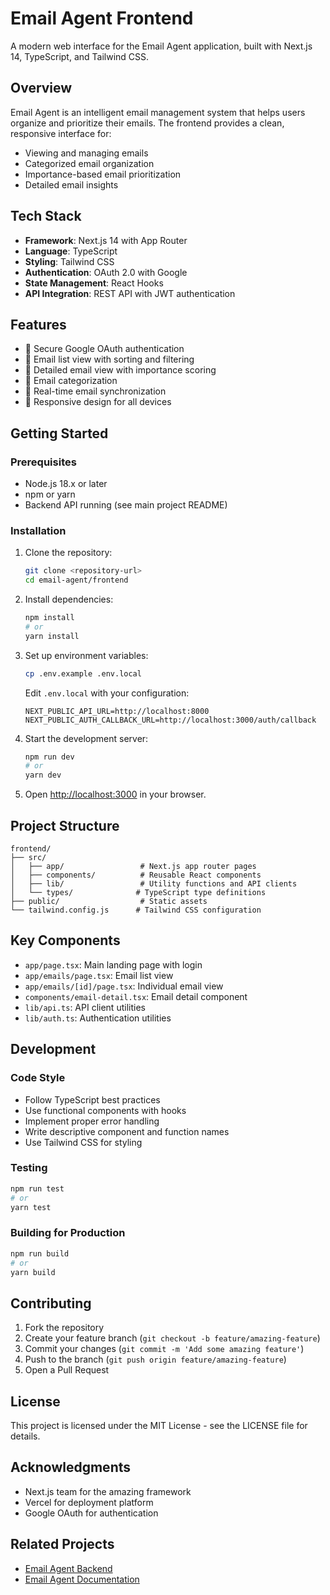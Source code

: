 # Email Agent Frontend

A modern web interface for the Email Agent application, built with Next.js 14, TypeScript, and Tailwind CSS.

## Overview

Email Agent is an intelligent email management system that helps users organize and prioritize their emails. The frontend provides a clean, responsive interface for:

- Viewing and managing emails
- Categorized email organization
- Importance-based email prioritization
- Detailed email insights

## Tech Stack

- **Framework**: Next.js 14 with App Router
- **Language**: TypeScript
- **Styling**: Tailwind CSS
- **Authentication**: OAuth 2.0 with Google
- **State Management**: React Hooks
- **API Integration**: REST API with JWT authentication

## Features

- 🔐 Secure Google OAuth authentication
- 📧 Email list view with sorting and filtering
- 📝 Detailed email view with importance scoring
- 🎯 Email categorization
- 🔄 Real-time email synchronization
- 📱 Responsive design for all devices

## Getting Started

### Prerequisites

- Node.js 18.x or later
- npm or yarn
- Backend API running (see main project README)

### Installation

1. Clone the repository:
   ```bash
   git clone <repository-url>
   cd email-agent/frontend
   ```

2. Install dependencies:
   ```bash
   npm install
   # or
   yarn install
   ```

3. Set up environment variables:
   ```bash
   cp .env.example .env.local
   ```
   Edit `.env.local` with your configuration:
   ```
   NEXT_PUBLIC_API_URL=http://localhost:8000
   NEXT_PUBLIC_AUTH_CALLBACK_URL=http://localhost:3000/auth/callback
   ```

4. Start the development server:
   ```bash
   npm run dev
   # or
   yarn dev
   ```

5. Open [http://localhost:3000](http://localhost:3000) in your browser.

## Project Structure

```
frontend/
├── src/
│   ├── app/                 # Next.js app router pages
│   ├── components/          # Reusable React components
│   ├── lib/                 # Utility functions and API clients
│   └── types/              # TypeScript type definitions
├── public/                  # Static assets
└── tailwind.config.js      # Tailwind CSS configuration
```

## Key Components

- `app/page.tsx`: Main landing page with login
- `app/emails/page.tsx`: Email list view
- `app/emails/[id]/page.tsx`: Individual email view
- `components/email-detail.tsx`: Email detail component
- `lib/api.ts`: API client utilities
- `lib/auth.ts`: Authentication utilities

## Development

### Code Style

- Follow TypeScript best practices
- Use functional components with hooks
- Implement proper error handling
- Write descriptive component and function names
- Use Tailwind CSS for styling

### Testing

```bash
npm run test
# or
yarn test
```

### Building for Production

```bash
npm run build
# or
yarn build
```

## Contributing

1. Fork the repository
2. Create your feature branch (`git checkout -b feature/amazing-feature`)
3. Commit your changes (`git commit -m 'Add some amazing feature'`)
4. Push to the branch (`git push origin feature/amazing-feature`)
5. Open a Pull Request

## License

This project is licensed under the MIT License - see the LICENSE file for details.

## Acknowledgments

- Next.js team for the amazing framework
- Vercel for deployment platform
- Google OAuth for authentication

## Related Projects

- [Email Agent Backend](../backend/README.md)
- [Email Agent Documentation](../docs/README.md)
